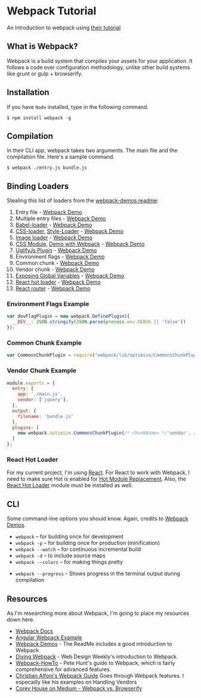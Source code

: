 # Webpack Tutorial
An introduction to webpack using [their tutorial](http://webpack.github.io/docs/tutorials/getting-started/)

## What is Webpack?
Webpack is a build system that compiles your assets for your application. It follows a code over configuration methodology, unlike other build systems like grunt or gulp + browserify.

## Installation

If you have `Node` installed, type in the following command.

```
$ npm install webpack -g
```

## Compilation

In their CLI app, webpack takes two arguments. The main file and the compilation file. Here's a sample command.

```
$ webpack ./entry.js bundle.js
```

## Binding Loaders

Stealing this list of loaders from the [webpack-demos readme](https://raw.githubusercontent.com/ruanyf/webpack-demos/master/README.md):

1. Entry file - [Webpack Demo](https://github.com/ruanyf/webpack-demos/blob/master/README.md#demo01-entry-file-source)
1. Multiple entry files - [Webpack Demo](https://github.com/ruanyf/webpack-demos/blob/master/README.md#demo02-multiple-entry-files-source)
1. [Babel-loader](https://www.npmjs.com/package/babel-loader) - [Webpack Demo](https://github.com/ruanyf/webpack-demos/blob/master/README.md#demo03-babel-loader-source)
1. [CSS-loader](https://www.npmjs.com/package/css-loader), [Style-Loader](https://www.npmjs.com/package/style-loader) - [Webpack Demo](https://github.com/ruanyf/webpack-demos/blob/master/README.md#demo04-css-loader-source)
1. [Image loader](https://www.npmjs.com/package/url-loader) - [Webpack Demo](https://github.com/ruanyf/webpack-demos/blob/master/README.md#demo05-image-loader-source)
1. [CSS Module](https://github.com/css-modules/css-modules), [Demo with Webpack](https://css-modules.github.io/webpack-demo/) - [Webpack Demo](https://github.com/ruanyf/webpack-demos/blob/master/README.md#demo06-css-module-source)
1. [UglifyJs Plugin](http://webpack.github.io/docs/list-of-plugins.html#uglifyjsplugin) - [Webpack Demo](https://github.com/ruanyf/webpack-demos/blob/master/README.md#demo07-uglifyjs-plugin-source)
1. Environment flags - [Webpack Demo](https://github.com/ruanyf/webpack-demos/blob/master/README.md#demo08-environment-flags-source)
1. Common chunk - [Webpack Demo](https://github.com/ruanyf/webpack-demos/blob/master/README.md#demo09-common-chunk-source)
1. Vendor chunk - [Webpack Demo](https://github.com/ruanyf/webpack-demos/blob/master/README.md#demo10-vendor-chunk-source)
1. [Exposing Global Variables](http://webpack.github.io/docs/library-and-externals.html) - [Webpack Demo](https://github.com/ruanyf/webpack-demos/blob/master/README.md#demo11-exposing-global-variables-source)
1. [React hot loader](http://gaearon.github.io/react-hot-loader/) - [Webpack Demo](https://github.com/ruanyf/webpack-demos/blob/master/README.md#demo12-react-hot-loader-source)
1. [React router](https://github.com/rackt/react-router/blob/0.13.x/docs/guides/overview.md) - [Webpack Demo](https://github.com/ruanyf/webpack-demos/blob/master/README.md#demo13-react-router-source)

### Environment Flags Example

```js
var devFlagPlugin = new webpack.DefinePlugin({
  __DEV__: JSON.stringify(JSON.parse(process.env.DEBUG || 'false'))
});
```

### Common Chunk Example

```js
var CommonsChunkPlugin = require("webpack/lib/optimize/CommonsChunkPlugin");
```

### Vendor Chunk Example

```js
module.exports = {
  entry: {
    app: './main.js',
    vendor: ['jquery'],
  },
  output: {
    filename: 'bundle.js'
  },
  plugins: [
    new webpack.optimize.CommonsChunkPlugin(/* chunkName= */'vendor', /* filename= */'vendor.js')
  ]
};
```

### React Hot Loader
For my current project, I'm using [React](http://facebook.github.io/react/). For React to work with Webpack, I need to make sure Hot is enabled for [Hot Module Replacement](http://webpack.github.io/docs/hot-module-replacement-with-webpack.html). Also, the [React Hot Loader](http://gaearon.github.io/react-hot-loader/) module must be installed as well.

## CLI

Some command-line options you should know. Again, credits to [Webpack Demos](https://github.com/ruanyf/webpack-demos/).

- `webpack` – for building once for development
- `webpack -p` – for building once for production (minification)
- `webpack --watch` – for continuous incremental build
- `webpack -d` – to include source maps
- `webpack --colors` – for making things pretty
* `webpack --progress` - Shows progress in the terminal output during compilation

## Resources

As I'm researching more about Webpack, I'm going to place my resources down here.

* [Webpack Docs](http://webpack.github.io/docs/)
* [Angular Webpack Example](https://github.com/jeffling/angular-webpack-example)
* [Webpack Demos](https://github.com/ruanyf/webpack-demos) - The ReadMe includes a good introduction to Webpack
* [Diving Webpack](https://web-design-weekly.com/2014/09/24/diving-webpack/) - Web Design Weekly's introduction to Webpack.
* [Webpack-HowTo](https://github.com/petehunt/webpack-howto) - Pete Hunt's guide to Webpack, which is fairly comprehensive for advanced features.
* [Christian Alfoni's Webpack Guide](http://www.christianalfoni.com/articles/2014_12_13_Webpack-and-react-is-awesome) Goes through Webpack features. I especailly like his examples on Handling Vendors
* [Corey House on Medium - Webpack vs. Browserify](https://medium.com/@housecor/browserify-vs-webpack-b3d7ca08a0a9)

